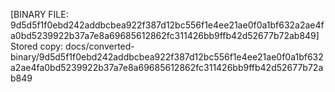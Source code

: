 [BINARY FILE: 9d5d5f1f0ebd242addbcbea922f387d12bc556f1e4ee21ae0f0a1bf632a2ae4fa0bd5239922b37a7e8a69685612862fc311426bb9ffb42d52677b72ab849]
Stored copy: docs/converted-binary/9d5d5f1f0ebd242addbcbea922f387d12bc556f1e4ee21ae0f0a1bf632a2ae4fa0bd5239922b37a7e8a69685612862fc311426bb9ffb42d52677b72ab849

